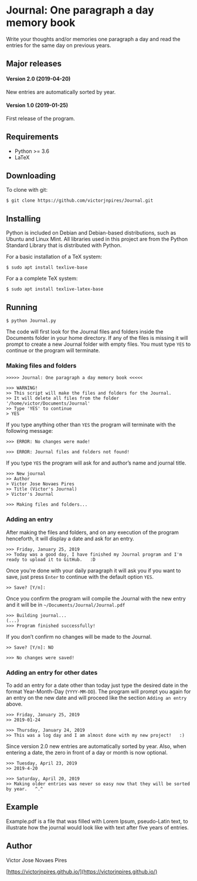 Journal: One paragraph a day memory book
========================================

Write your thoughts and/or memories one paragraph a day and read the entries for the same day on previous years.


## Major releases

#### Version 2.0 (2019-04-20)
New entries are automatically sorted by year.

#### Version 1.0 (2019-01-25)
First release of the program.


## Requirements

* Python >= 3.6
* LaTeX


## Downloading

To clone with git:

    $ git clone https://github.com/victorjnpires/Journal.git


## Installing

Python is included on Debian and Debian-based distributions, such as Ubuntu and Linux Mint. All libraries used in this project are from the Python Standard Library that is distributed with Python.

For a basic installation of a TeX system:

    $ sudo apt install texlive-base

For a a complete TeX system:

    $ sudo apt install texlive-latex-base


## Running

    $ python Journal.py

The code will first look for the Journal files and folders inside the Documents folder in your home directory. If any of the files is missing it will prompt to create a new Journal folder with empty files. You must type `YES` to continue or the program will terminate.

### Making files and folders

```
>>>>> Journal: One paragraph a day memory book <<<<<

>>> WARNING!
>> This script will make the files and folders for the Journal.
>> It will delete all files from the folder '/home/victor/Documents/Journal'
>> Type 'YES' to continue
> YES
```

If you type anything other than `YES` the program will terminate with the following message:

```
>>> ERROR: No changes were made!

>>> ERROR: Journal files and folders not found!
```

If you type `YES` the program will ask for and author’s name and journal title.

```
>>> New journal
>> Author
> Victor Jose Novaes Pires
>> Title (Victor's Journal)
> Victor's Journal

>>> Making files and folders...
```

### Adding an entry

After making the files and folders, and on any execution of the program henceforth, it will display a date and ask for an entry.

```
>>> Friday, January 25, 2019
>> Today was a good day, I have finished my Journal program and I'm ready to upload it to GitHub.   :D
```

Once you're done with your daily paragraph it will ask you if you want to save, just press `Enter` to continue with the default option `YES`.

```
>> Save? [Y/n]:
```

Once you confirm the program will compile the Journal with the new entry and it will be in `~/Documents/Journal/Journal.pdf`

```
>>> Building journal...
(...)
>>> Program finished successfully!
```

If you don’t confirm no changes will be made to the Journal.

```
>> Save? [Y/n]: NO

>>> No changes were saved!
```

### Adding an entry for other dates

To add an entry for a date other than today just type the desired date in the format Year-Month-Day (`YYYY-MM-DD`). The program will prompt you again for an entry on the new date and will proceed like the section `Adding an entry` above.

```
>>> Friday, January 25, 2019
>> 2019-01-24

>>> Thursday, January 24, 2019
>> This was a log day and I am almost done with my new project!   :)
```

Since version 2.0 new entries are automatically sorted by year. Also, when entering a date, the zero in front of a day or month is now optional.

```
>>> Tuesday, April 23, 2019
>> 2019-4-20

>>> Saturday, April 20, 2019
>> Making older entries was never so easy now that they will be sorted by year.   ^.^
```


## Example

Example.pdf is a file that was filled with Lorem Ipsum, pseudo-Latin text, to illustrate how the journal would look like with text after five years of entries.


## Author

Victor Jose Novaes Pires

[https://victorjnpires.github.io/](https://victorjnpires.github.io/)
